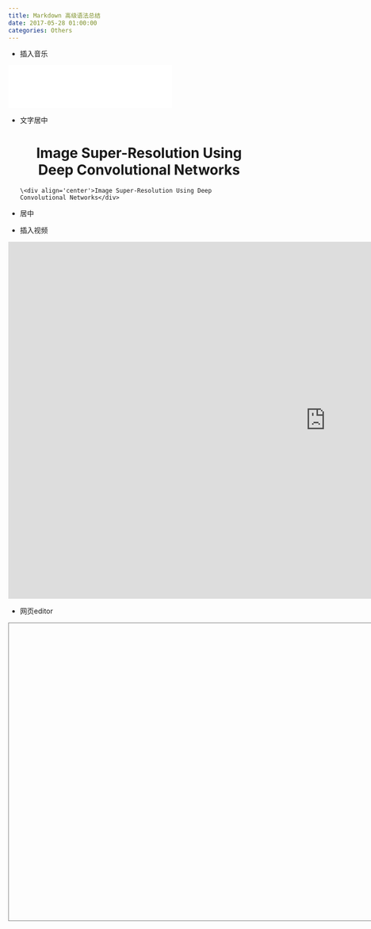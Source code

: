 ```yaml
---
title: Markdown 高级语法总结
date: 2017-05-28 01:00:00
categories: Others
---
```

- 插入音乐  

<iframe frameborder="no" border="0" marginwidth="0" marginheight="0" width=330 height=86 src="//music.163.com/outchain/player?type=2&id=17110575&auto=1&height=66"></iframe>


- 文字居中  
    <h1 align='center'>Image Super-Resolution Using Deep Convolutional Networks</h1>



      \<div align='center'>Image Super-Resolution Using Deep Convolutional Networks</div>

- 居中 

- 插入视频  

<iframe width="1280" height="720" src="https://www.youtube.com/embed/pm4Fn_jYMGI?list=PLWuzIwiU26sNUZGYHHRGo6oxZm5RRBpHc" frameborder="0" allowfullscreen></iframe>


- 网页editor 


<div id="container" style="width:800px;height:600px;border:1px solid grey"></div>

<script src="monaco-editor/min/vs/loader.js"></script>
<script>
	require.config({ paths: { 'vs': 'monaco-editor/min/vs' }});
	require(['vs/editor/editor.main'], function() {
		var editor = monaco.editor.create(document.getElementById('container'), {
			value: [
				'function x() {',
				'\tconsole.log("Hello world!");',
				'}'
			].join('\n'),
			language: 'javascript'
		});
	});
</script>
